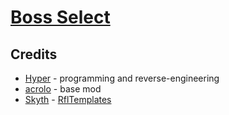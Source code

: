 # [Boss Select](https://gamebanana.com/mods/412118)

## Credits
- [Hyper](https://github.com/HyperBE32) - programming and reverse-engineering
- [acrolo](https://github.com/acrolo) - base mod
- [Skyth](https://github.com/blueskythlikesclouds) - [RflTemplates](https://github.com/blueskythlikesclouds/RflTemplates)